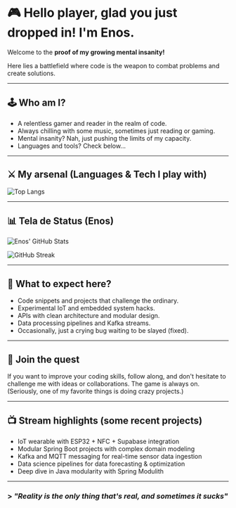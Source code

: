 # 🎮 Hello player, glad you just dropped in! I'm Enos.  

Welcome to the **proof of my growing mental insanity!**  

Here lies a battlefield where code is the weapon to combat problems and create solutions.

---

## 🕹️ Who am I?  

- A relentless gamer and reader in the realm of code.
- Always chilling with some music, sometimes just reading or gaming.  
- Mental insanity? Nah, just pushing the limits of my capacity.  
- Languages and tools? Check below...  

---

## ⚔️ My arsenal (Languages & Tech I play with)

![Top Langs](https://github-readme-stats.vercel.app/api/top-langs/?username=G2player1&layout=compact&langs_count=10&theme=radical)

---

## 📊 Tela de Status (Enos)

![Enos' GitHub Stats](https://github-readme-stats.vercel.app/api?username=G2player1&show_icons=true&theme=radical&include_all_commits=true&count_private=true)

![GitHub Streak](https://streak-stats.demolab.com?user=G2player1&theme=radical&hide_border=false)

---

## 🎯 What to expect here?

- Code snippets and projects that challenge the ordinary.  
- Experimental IoT and embedded system hacks.
- APIs with clean architecture and modular design.  
- Data processing pipelines and Kafka streams.
- Occasionally, just a crying bug waiting to be slayed (fixed). 

---

## 🚀 Join the quest

If you want to improve your coding skills, follow along, and don't hesitate to challenge me with ideas or collaborations. The game is always on. (Seriously, one of my favorite things is doing crazy projects.)  

---

## 📺 Stream highlights (some recent projects)

- IoT wearable with ESP32 + NFC + Supabase integration  
- Modular Spring Boot projects with complex domain modeling  
- Kafka and MQTT messaging for real-time sensor data ingestion  
- Data science pipelines for data forecasting & optimization  
- Deep dive in Java modularity with Spring Modulith  

---


### > *"Reality is the only thing that's real, and sometimes it sucks"*

